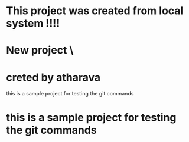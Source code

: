 # This project was created from local system !!!!
# New project \




# creted by atharava 
this is a sample  project for testing the git commands
# this is a sample project for testing the git commands

